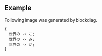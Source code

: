 Example
------------
Following image was generated by blockdiag. 

````blockdiag
{
  世界の -> こ;
  世界の -> み;
  世界の -> か;
}
````
